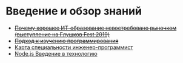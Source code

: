 # Введение и обзор знаний

- ~~[Почему хорошее ИТ-образование невостребовано рыночком (выступление на Глушков Fest 2019)](https://youtu.be/nvIJE6xMpiI)~~
- ~~[Подход к изучению программирования](https://youtu.be/zMU4ir10DMg)~~
- [Карта специальности инженер-программист](https://youtu.be/SE5aXH-yf0I)
- [Node.js Введение в технологию](https://youtu.be/WBcHgaoHh1k)
